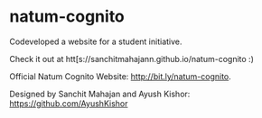 # natum-cognito
Codeveloped a website for a student initiative.

Check it out at htt[s://sanchitmahajann.github.io/natum-cognito :)

Official Natum Cognito Website: http://bit.ly/natum-cognito.

Designed by Sanchit Mahajan and Ayush Kishor: https://github.com/AyushKishor
